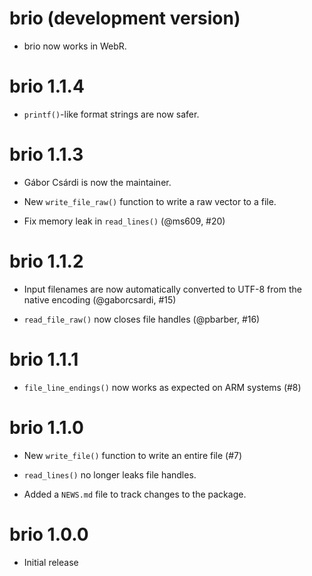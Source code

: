 # brio (development version)

* brio now works in WebR.

# brio 1.1.4

* `printf()`-like format strings are now safer.

# brio 1.1.3

* Gábor Csárdi is now the maintainer.

* New `write_file_raw()` function to write a raw vector to a file.

* Fix memory leak in `read_lines()` (@ms609, #20)

# brio 1.1.2

* Input filenames are now automatically converted to UTF-8 from the native encoding (@gaborcsardi, #15)

* `read_file_raw()` now closes file handles (@pbarber, #16)

# brio 1.1.1

* `file_line_endings()` now works as expected on ARM systems (#8)

# brio 1.1.0

* New `write_file()` function to write an entire file (#7)

* `read_lines()` no longer leaks file handles.

* Added a `NEWS.md` file to track changes to the package.

# brio 1.0.0

* Initial release
